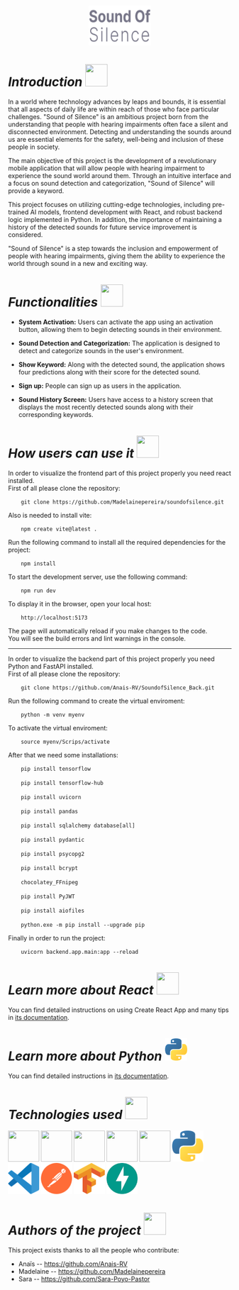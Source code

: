 <p align="center"><img width = 140px, height = 90px src="image (3)-1.png"></p>



  
# *Introduction* <img width = 50px, height = 50px src="https://github.com/nati-Bel/Proyecto-3---Music-App/assets/132446932/f963cbe0-2639-4950-81d2-6f41e4f9a7f5">
In a world where technology advances by leaps and bounds, it is essential that all aspects of daily life are within reach of those who face particular challenges. "Sound of Silence" is an ambitious project born from the understanding that people with hearing impairments often face a silent and disconnected environment. Detecting and understanding the sounds around us are essential elements for the safety, well-being and inclusion of these people in society.

The main objective of this project is the development of a revolutionary mobile application that will allow people with hearing impairment to experience the sound world around them. Through an intuitive interface and a focus on sound detection and categorization, "Sound of Silence" will provide a keyword.

This project focuses on utilizing cutting-edge technologies, including pre-trained AI models, frontend development with React, and robust backend logic implemented in Python. In addition, the importance of maintaining a history of the detected sounds for future service improvement is considered.

"Sound of Silence" is a step towards the inclusion and empowerment of people with hearing impairments, giving them the ability to experience the world through sound in a new and exciting way.


# *Functionalities* <img width = 50px, height = 50px src="https://github.com/nati-Bel/Proyecto-3---Music-App/assets/132446932/cd1cfd60-fde6-423f-a2b0-638571ee0b00">
- **System Activation:** Users can activate the app using an activation button, allowing them to begin detecting sounds in their environment.

- **Sound Detection and Categorization:** The application is designed to detect and categorize sounds in the user's environment.

- **Show Keyword:** Along with the detected sound, the application shows four predictions along with their score for the detected sound.

- **Sign up:** People can sign up as users in the application.

- **Sound History Screen:** Users have access to a history screen that displays the most recently detected sounds along with their corresponding keywords.


# *How users can use it* <img width = 50px, height = 50px src="https://github.com/nati-Bel/Proyecto-3---Music-App/assets/132446932/267ff4c9-035a-4a54-8f0f-f708271c3538">
In order to visualize the frontend part of this project properly you need react installed.<br>
First of all please clone the repository:<br>

        git clone https://github.com/Madelainepereira/soundofsilence.git 
Also is needed to install vite:

        npm create vite@latest .

Run the following command to install all the required dependencies for the project:

        npm install
To start the development server, use the following command:
        
        npm run dev
To display it in the browser, open your local host:
  
        http://localhost:5173

The page will automatically reload if you make changes to the code.<br>
You will see the build errors and lint warnings in the console.<br>

--------------------------------------------------------------
In order to visualize the backend part of this project properly you need Python and FastAPI installed.<br>
First of all please clone the repository:

        git clone https://github.com/Anais-RV/SoundofSilence_Back.git

Run the following command to create the virtual enviroment:

        python -m venv myenv
To activate the virtual enviroment: 

        source myenv/Scrips/activate
After that we need some installations:

        pip install tensorflow

        pip install tensorflow-hub

        pip install uvicorn

        pip install pandas

        pip install sqlalchemy database[all]

        pip install pydantic

        pip install psycopg2

        pip install bcrypt
        
        chocolatey_FFnipeg

        pip install PyJWT

        pip install aiofiles

        python.exe -m pip install --upgrade pip

Finally in order to run the project:

        uvicorn backend.app.main:app --reload 



# *Learn more about React*  <img width = 50px, height = 50px src="https://github.com/anaencinasd/covid-19-tracker/assets/132446932/ab824237-1db4-47dd-838f-164f652c95f9">
You can find detailed instructions on using Create React App and many tips in [its documentation](https://create-react-app.dev/).<br>

# *Learn more about Python*  <img width = 50px, height = 50px src="image.png">
You can find detailed instructions in [its documentation](https://docs.python.org/es/3/).<br>

# *Technologies used*  <img width = 50px, height = 50px src="https://github.com/nati-Bel/Proyecto-3---Music-App/assets/132446932/2b95686d-c3b6-4531-8d2b-949f40e82941">

<img width = 70px, height = 70px src="https://github.com/nati-Bel/Proyecto-3---Music-App/assets/132446932/22852c80-126f-48ba-b936-11fc13f88e89"> <img width = 70px, height = 70px src="https://github.com/nati-Bel/Proyecto-3---Music-App/assets/132446932/e10e887d-8201-47b9-b3a5-6b6d935c46f3"> <img width = 70px, height = 70px src="https://github.com/nati-Bel/Proyecto-3---Music-App/assets/132446932/5a6d57b3-16d4-4ee8-8109-d632269201c3"> <img width = 70px, height = 70px src="https://github.com/nati-Bel/Proyecto-3---Music-App/assets/132446932/040624dc-3b70-45c6-bad1-369515d17750"> <img width = 70px, height = 70px src="https://github.com/anaencinasd/covid-19-tracker/assets/132446932/706fcd45-23b0-495d-b430-fa20f7864790"> 
<img width = 70px, height = 70px src="image.png"> <img width = 70px, height = 70px src="image-2.png"> <img width = 70px, height = 70px src="image-3.png"> <img width = 70px, height = 70px src="image-4.png"> <img width = 70px, height = 70px src="image-5.png"> 

# *Authors of the project* <img width = 50px, height = 50px src="https://github.com/nati-Bel/Proyecto-3---Music-App/assets/132446932/6a12045d-faf6-47a2-8ab1-9b40e99d660c">
This project exists thanks to all the people who contribute:<br>
  - Anaïs -- https://github.com/Anais-RV<br>
  - Madelaine -- https://github.com/Madelainepereira<br>
  - Sara -- https://github.com/Sara-Poyo-Pastor